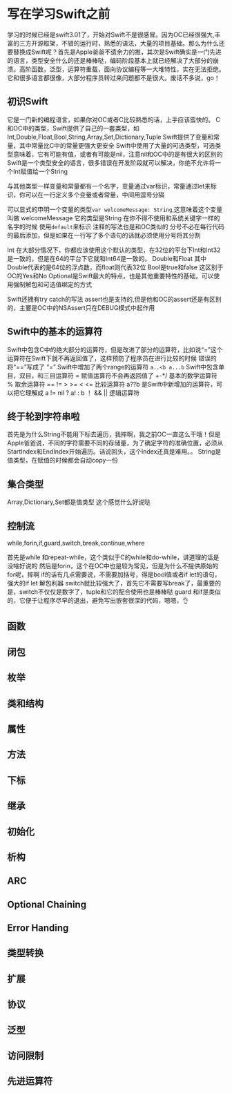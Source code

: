 # 写在学习Swift之前
学习的时候已经是swift3.01了，开始对Swift不是很感冒。因为OC已经很强大,丰富的三方开源框架，不错的运行时，熟悉的语法，大量的项目基础。那么为什么还要替换成Swift呢？首先是Apple爸爸不遗余力的推，其次是Swift确实是一门先进的语言，类型安全什么的还是棒棒哒，编码阶段基本上就已经解决了大部分的崩溃。高阶函数，泛型，运算符重载，面向协议编程等一大堆特性，实在无法拒绝。它和很多语言都很像，大部分程序员转过来问题都不是很大。废话不多说，go！

## 初识Swift
它是一门新的编程语言，如果你对OC或者C比较熟悉的话，上手应该蛮快的。
C和OC中的类型，Swift提供了自己的一套类型，如Int,Double,Float,Bool,String,Array,Set,Dictionary,Tuple
Swift提供了变量和常量，其中常量比C中的常量更强大更安全
Swift中使用了大量的可选类型，可选类型意味着，它有可能有值，或者有可能是nil，注意nil和OC中的是有很大的区别的
Swift是一个类型安全的语言，很多错误在开发阶段就可以解决，你绝不允许将一个Int赋值给一个String

与其他类型一样变量和常量都有一个名字，变量通过var标识，常量通过let来标识，你可以在一行定义多个变量或者常量，中间用逗号分隔

可以显式的申明一个变量的类型``` var welcomeMessage: String ```,这意味着这个变量叫做 welcomeMessage 它的类型是String
在你不得不使用和系统关键字一样的名字的时候 使用`default`来标识
注释的写法也是和OC类似的
分号不必在每行代码的最后添加，但是如果在一行写了多个语句的话就必须使用分号将其分割

Int 在大部分情况下，你都应该使用这个默认的类型，在32位的平台下Int和Int32是一致的，但是在64的平台下它就和Int64是一致的。
Double和Float 其中Double代表的是64位的浮点数，而float则代表32位
Bool是true和false 这区别于 OC的Yes和No
Optional是Swift最大的特点，也是其他重要特性的基础，可以使用强制解包和可选值绑定的方式

Swift还拥有try catch的写法
assert也是支持的,但是他和OC的assert还是有区别的，主要是OC中的NSAssert只在DEBUG模式中起作用

## Swift中的基本的运算符
Swift中包含C中的绝大部分的运算符，但是改进了部分的运算符，比如说“=”这个运算符在Swift下就不再返回值了，这样预防了程序员在进行比较的时候 错误的将“==”写成了 “=”
Swift中增加了两个range的运算符 ```a..<b a...b```
Swift中包含单目，双目，和三目运算符
= 赋值运算符不会再返回值了
+-*/ 基本的数学运算符
% 取余运算符
== != > >= < <= 比较运算符
a??b 是Swift中新增加的运算符，可以把它理解成 a != nil ? a! : b
！ && || 逻辑运算符

## 终于轮到字符串啦
首先是为什么String不能用下标去遍历，我摔啊，我之前OC一直这么干哦！但是Apple爸爸说，不同的字符需要不同的存储量，为了确定字符的准确位置，必须从StartIndex和EndIndex开始遍历。话说回头，这个Index还真是难用。。
String是值类型，在赋值的时候都会自动copy一份

## 集合类型
Array,Dictionary,Set都是值类型
这个感觉什么好说哒

## 控制流
while,forin,if,guard,switch,break,continue,where

首先是while 和repeat-while，这个类似于C的while和do-while，讲道理的话是没啥好说的
然后是forin，这个在OC中也是较为常见，但是为什么不提供原始的for呢，摔啊
if的话有几点需要说，不需要加括号，得是bool值或者if let的语句，强大的if let 解包利器
switch就比较强大了，首先它不需要写break了，最重要的是，switch不仅仅是数字了，tuple和它的配合使用也是棒棒哒
guard 和if是类似的，它便于让程序尽早的退出，避免写出嵌套很深的代码，嗯嗯，👌

## 函数

## 闭包

## 枚举

## 类和结构

## 属性

## 方法

## 下标

## 继承

## 初始化

## 析构

## ARC

## Optional Chaining

## Error Handing

## 类型转换

## 

## 扩展

## 协议

## 泛型

## 访问限制

## 先进运算符
